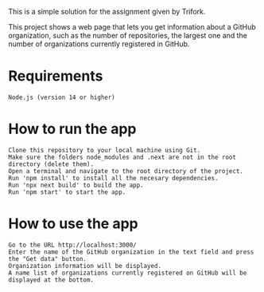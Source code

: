 This is a simple solution for the assignment given by Trifork.

This project shows a web page that lets you get information about a GitHub organization, such as the number of repositories, the largest one and the number of organizations currently registered in GitHub.

# Requirements
    Node.js (version 14 or higher)

# How to run the app
    Clone this repository to your local machine using Git.
    Make sure the folders node_modules and .next are not in the root directory (delete them).
    Open a terminal and navigate to the root directory of the project.
    Run 'npm install' to install all the necesary dependencies.
    Run 'npx next build' to build the app.
    Run 'npm start' to start the app.

# How to use the app
    Go to the URL http://localhost:3000/
    Enter the name of the GitHub organization in the text field and press the "Get data" button.
    Organization information will be displayed.
    A name list of organizations currently registered on GitHub will be displayed at the bottom.
